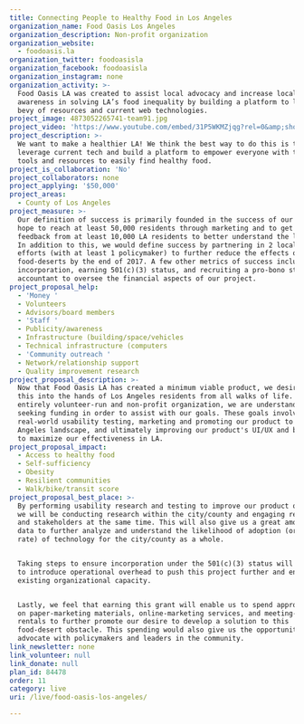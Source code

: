 ```yaml
---
title: Connecting People to Healthy Food in Los Angeles
organization_name: Food Oasis Los Angeles
organization_description: Non-profit organization
organization_website:
  - foodoasis.la
organization_twitter: foodoasisla
organization_facebook: foodoasisla
organization_instagram: none
organization_activity: >-
  Food Oasis LA was created to assist local advocacy and increase local
  awareness in solving LA’s food inequality by building a platform to leverage a
  bevy of resources and current web technologies.
project_image: 4873052265741-team91.jpg
project_video: 'https://www.youtube.com/embed/31P5WKMZjqg?rel=0&amp;showinfo=0'
project_description: >-
  We want to make a healthier LA! We think the best way to do this is to
  leverage current tech and build a platform to empower everyone with the right
  tools and resources to easily find healthy food.
project_is_collaboration: 'No'
project_collaborators: none
project_applying: '$50,000'
project_areas:
  - County of Los Angeles
project_measure: >-
  Our definition of success is primarily founded in the success of our cause. We
  hope to reach at least 50,000 residents through marketing and to get testing
  feedback from at least 10,000 LA residents to better understand the landscape.
  In addition to this, we would define success by partnering in 2 local advocacy
  efforts (with at least 1 policymaker) to further reduce the effects of
  food-deserts by the end of 2017. A few other metrics of success include:
  incorporation, earning 501(c)(3) status, and recruiting a pro-bono staff
  accountant to oversee the financial aspects of our project.
project_proposal_help:
  - 'Money '
  - Volunteers
  - Advisors/board members
  - 'Staff '
  - Publicity/awareness
  - Infrastructure (building/space/vehicles
  - Technical infrastructure (computers
  - 'Community outreach '
  - Network/relationship support
  - Quality improvement research
project_proposal_description: >-
  Now that Food Oasis LA has created a minimum viable product, we desire to get
  this into the hands of Los Angeles residents from all walks of life. Being an
  entirely volunteer-run and non-profit organization, we are understandably
  seeking funding in order to assist with our goals. These goals involve heavy
  real-world usability testing, marketing and promoting our product to the Los
  Angeles landscape, and ultimately improving our product's UI/UX and back-end
  to maximize our effectiveness in LA.
project_proposal_impact:
  - Access to healthy food
  - Self-sufficiency
  - Obesity
  - Resilient communities
  - Walk/bike/transit score
project_proposal_best_place: >-
  By performing usability research and testing to improve our product offering,
  we will be conducting research within the city/county and engaging residents
  and stakeholders at the same time. This will also give us a great amount of
  data to further analyze and understand the likelihood of adoption (or adoption
  rate) of technology for the city/county as a whole.


  Taking steps to ensure incorporation under the 501(c)(3) status will allow us
  to introduce operational overhead to push this project further and enhance our
  existing organizational capacity.


  Lastly, we feel that earning this grant will enable us to spend appropriately
  on paper-marketing materials, online-marketing services, and meeting-space
  rentals to further promote our desire to develop a solution to this
  food-desert obstacle. This spending would also give us the opportunity to
  advocate with policymakers and leaders in the community.
link_newsletter: none
link_volunteer: null
link_donate: null
plan_id: 84478
order: 11
category: live
uri: /live/food-oasis-los-angeles/

---
```

